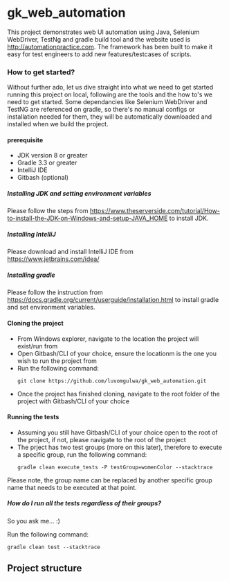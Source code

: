 # gk_web_automation

This project demonstrates web UI automation using Java, Selenium WebDriver, TestNg and gradle build tool and the website used is http://automationpractice.com.
The framework has been built to make it easy for test engineers to add new features/testcases of scripts.

### How to get started?

Without further ado, let us dive straight into what we need to get started running this project on local,
following are the tools and the how to's we need to get started. Some dependancies like Selenium WebDriver and TestNG are referenced on gradle,
so there's no manual configs or installation needed for them, they will be automatically downloaded and installed when we build the project.

#### prerequisite

* JDK version 8 or greater
* Gradle 3.3 or greater
* IntelliJ IDE
* Gitbash (optional)

##### Installing JDK and setting environment variables

Please follow the steps from https://www.theserverside.com/tutorial/How-to-install-the-JDK-on-Windows-and-setup-JAVA_HOME to install JDK.

##### Installing IntelliJ

Please download and install IntelliJ IDE from https://www.jetbrains.com/idea/

##### Installing gradle

Please follow the instruction from https://docs.gradle.org/current/userguide/installation.html to install gradle and set environment variables.

#### Cloning the project

* From Windows explorer, navigate to the location the project will exist/run from
* Open Gitbash/CLI of your choice, ensure the locationm is the one you wish to run the project from
* Run the following command:
  ```
  git clone https://github.com/luvomgulwa/gk_web_automation.git
  ```
* Once the project has finished cloning, navigate to the root folder of the project with Gitbash/CLI of your choice

#### Running the tests

* Assuming you still have Gitbash/CLI of your choice open to the root of the project, if not, please navigate to the root of the project
* The prject has two test groups (more on this later), therefore to execute a specific group, run the following command:
  ```
  gradle clean execute_tests -P testGroup=womenColor --stacktrace
  ```

Please note, the group name can be replaced by another specific group name that needs to be executed at that point.

##### How do I run all the tests regardless of their groups?

So you ask me... :)

Run the following command:
```
gradle clean test --stacktrace
```

## Project structure
